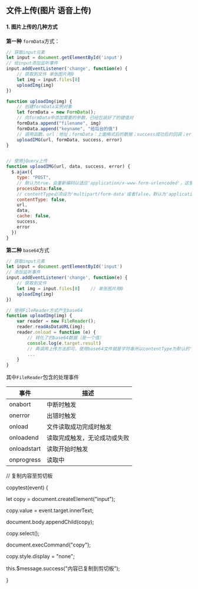 ## 文件上传(图片 语音上传)

#### 1. 图片上传的几种方式

**第一种**  `formData`方式：

```js
// 获取input元素
let input = document.getElementById('input')
// 给input添加监听事件
input.addEventListener('change', function(e) {
    // 获取到文件 单张图片用0
    let img = input.files[0]
    uploadImg(img)
})

function uploadImg(img) {
    // 创建formData实例对象
    let formData = new FormData();
    // 向formData中添加需要的参数，已经包装好了的键值对
    formData.append("filename", img)
    formData.append("keyname", "给后台的值")
    // 调用函数。url：地址；formData：上面格式后的数据；success成功后的回调；error失败后的回调
	uploadIMG(url, formData, success, error) 
}


// 使用jQuery上传
function uploadIMG(url, data, success, error) {
  $.ajax({
    type: "POST",
    // 默认为true，会重新编码以适应'application/x-www-form-urlencoded'，这里二进制不能使用，设为false
    processData:false,	
    // contentType必须设为'multipart/form-data'或者false，默认为'application/x-www-form-urlencoded'
    contentType: false,
    url,
    data,
    cache: false,
    success,
    error
  })
}

```

**第二种**  `base64`方式

```js
// 获取input元素
let input = document.getElementById('input')
// 添加监听事件
input.addEventListener('change', function(e) {
    // 获取到文件
    let img = input.files[0]	// 单张图片用0
    uploadImg(img)
})

// 使用FileReader方式产生base64
function uploadImg(img) {
    var reader = new FileReader();
    reader.readAsDataURL(img);
    reader.onload = function (e) {
        // 转化了的base64数据（是一个值）
        console.log(e.target.result)
        // 再调用上传方法即可，使用base64文件就是字符串所以contentType为默认的'application/x-www-form-urlencoded'即可
        ...
    }
}
```

其中`FileReader`包含的处理事件

| 事件        | 描述                         |
| ----------- | ---------------------------- |
| onabort     | 中断时触发                   |
| onerror     | 出错时触发                   |
| onload      | 文件读取成功完成时触发       |
| onloadend   | 读取完成触发，无论成功或失败 |
| onloadstart | 读取开始时触发               |
| onprogress  | 读取中                       |











// 复制内容至剪切板

  copytest(event) {

   let copy = document.createElement("input");

   copy.value = event.target.innerText;

   document.body.appendChild(copy);

   copy.select();

   document.execCommand("copy");

   copy.style.display = "none";

   this.$message.success("内容已复制到剪切板");

  }